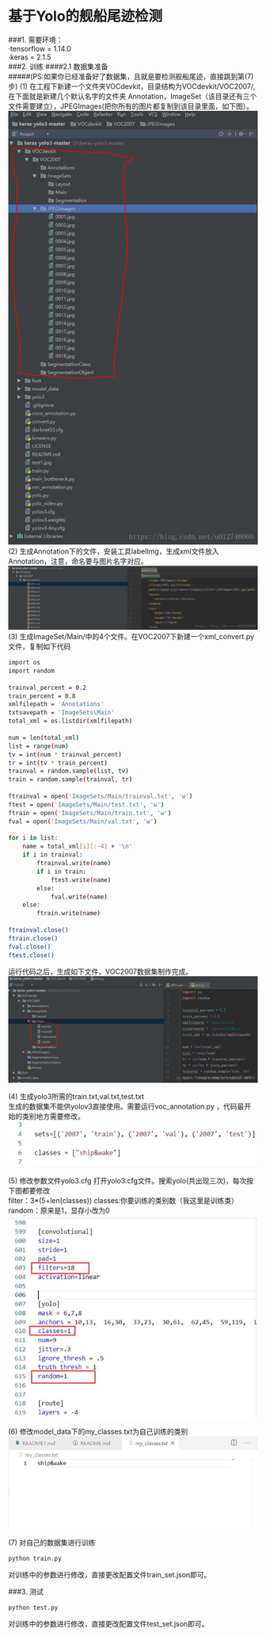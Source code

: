 # 基于Yolo的舰船尾迹检测
###1. 需要环境：<br>
·tensorflow = 1.14.0<br>
·keras = 2.1.5<br>
###2. 训练
####2.1 数据集准备<br>
#####(PS:如果你已经准备好了数据集，且就是要检测舰船尾迹，直接跳到第(7)步)
(1) 在工程下新建一个文件夹VOCdevkit，目录结构为VOCdevkit/VOC2007/,在下面就是新建几个默认名字的文件夹 Annotation，ImageSet（该目录还有三个文件需要建立），JPEGImages(把你所有的图片都复制到该目录里面，如下图）。<br>
![Image text](README_img/1.png)
(2) 生成Annotation下的文件，安装工具labelImg，生成xml文件放入Annotation，注意，命名要与图片名字对应。<br>
![hhh](README_img/2.png)
(3) 生成ImageSet/Main/中的4个文件。在VOC2007下新建一个xml_convert.py文件，复制如下代码<br>
```Bash
import os
import random
 
trainval_percent = 0.2
train_percent = 0.8
xmlfilepath = 'Annotations'
txtsavepath = 'ImageSets\Main'
total_xml = os.listdir(xmlfilepath)
 
num = len(total_xml)
list = range(num)
tv = int(num * trainval_percent)
tr = int(tv * train_percent)
trainval = random.sample(list, tv)
train = random.sample(trainval, tr)
 
ftrainval = open('ImageSets/Main/trainval.txt', 'w')
ftest = open('ImageSets/Main/test.txt', 'w')
ftrain = open('ImageSets/Main/train.txt', 'w')
fval = open('ImageSets/Main/val.txt', 'w')
 
for i in list:
    name = total_xml[i][:-4] + '\n'
    if i in trainval:
        ftrainval.write(name)
        if i in train:
            ftest.write(name)
        else:
            fval.write(name)
    else:
        ftrain.write(name)
 
ftrainval.close()
ftrain.close()
fval.close()
ftest.close()
```
运行代码之后，生成如下文件，VOC2007数据集制作完成。<br>
![hhh](README_img/3.png)

(4) 生成yolo3所需的train.txt,val.txt,test.txt<br>
生成的数据集不能供yolov3直接使用。需要运行voc_annotation.py ，代码最开始的类别地方需要修改。<br>
![hhh](README_img/4.jpg)

(5) 修改参数文件yolo3.cfg
打开yolo3.cfg文件。搜索yolo(共出现三次)，每次按下图都要修改<br>
filter：3*(5+len(classes))
classes:你要训练的类别数（我这里是训练类）
random：原来是1，显存小改为0 
![hhh](README_img/5.jpg)

(6) 修改model_data下的my_classes.txt为自己训练的类别
![hhh](README_img/6.jpg)

(7) 对自己的数据集进行训练
```Bash
python train.py
```
对训练中的参数进行修改，直接更改配置文件train_set.json即可。

###3. 测试
```Bash
python test.py
```
对训练中的参数进行修改，直接更改配置文件test_set.json即可。






